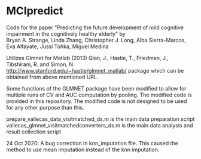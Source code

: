 # MCIpredict
Code for the paper 
"Predicting the future development of mild cognitive impairment in the cognitively healthy elderly" 
by  
Bryan A. Strange, Linda Zhang, Christopher J. Long, Alba Sierra-Marcos, Eva Alfayate, Jussi Tohka, Miguel Medina  

Utilizes Glmnet for Matlab (2013) Qian, J., Hastie, T., Friedman, J., Tibshirani, R. and Simon, N.
http://www.stanford.edu/~hastie/glmnet_matlab/ package which can be obtained from above mentioned URL.

Some functions of the GLMNET package have been modified to allow for multiple runs of CV and AUC computation by pooling. 
The modified code is provided in this repository. The modified code is not designed to be used for any other purpose than this. 

prepare_vallecas_data_visitmatched_ds.m is the main data preparation script
vallecas_glmnet_visitmatchedconverters_ds.m is the main data analysis and result collection script

24 Oct 2020: A bug correction in knn_imputation file. This caused the method to use mean imputation instead of the knn imputation. 
